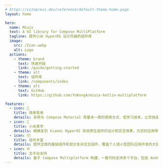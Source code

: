 ```yaml
---
# https://vitepress.dev/reference/default-theme-home-page
layout: home

hero:
  name: Miuix
  text: A UI library for Compose MultiPlatform
  tagline: 提供小米 HyperOS 设计风格的组件库
  image:
    src: /Icon.webp
    alt: Logo
  actions:
    - theme: brand
      text: 快速开始
      link: /guide/getting-started
    - theme: alt
      text: 组件库
      link: /components/index
    - theme: alt
      text: GitHub
      link: https://github.com/YuKongA/miuix-kotlin-multiplatform

features:
  - icon: 🚀
    title: 简单易用
    details: 采用与 Compose Material 库基本一致的使用方式，低学习成本，让您快速上手并提高开发效率。
  - icon: 🎨
    title: 小米美学
    details: 精确复刻 Xiaomi HyperOS 系统原生组件的设计和交互效果，为您的应用带来正宗的小米设计语言。
  - icon: 📦
    title: 组件丰富
    details: 提供全面的基础组件和部分复杂交互组件，覆盖个人或小型团队应用开发的大部分场景需求。
  - icon: 🌐
    title: 全平台支持
    details: 基于 Compose Multiplatform 构建，一套代码支持多个平台，包括 Android、iOS、Desktop 等。
---
```


